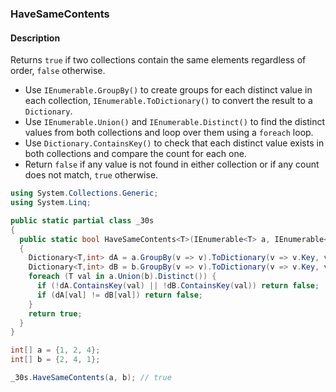### HaveSameContents

#### Description



Returns `true` if two collections contain the same elements regardless of order, `false` otherwise.

- Use `IEnumerable.GroupBy()` to create groups for each distinct value in each collection, `IEnumerable.ToDictionary()` to convert the result to a `Dictionary`.
- Use `IEnumerable.Union()` and `IEnumerable.Distinct()` to find the distinct values from both collections and loop over them using a `foreach` loop.
- Use `Dictionary.ContainsKey()` to check that each distinct value exists in both collections and compare the count for each one.
- Return `false` if any value is not found in either collection or if any count does not match, `true` otherwise.

```csharp
using System.Collections.Generic;
using System.Linq;

public static partial class _30s 
{
  public static bool HaveSameContents<T>(IEnumerable<T> a, IEnumerable<T> b)
  {
    Dictionary<T,int> dA = a.GroupBy(v => v).ToDictionary(v => v.Key, v => v.Count());
    Dictionary<T,int> dB = b.GroupBy(v => v).ToDictionary(v => v.Key, v => v.Count());
    foreach (T val in a.Union(b).Distinct()) {
      if (!dA.ContainsKey(val) || !dB.ContainsKey(val)) return false;
      if (dA[val] != dB[val]) return false;
    }
    return true;
  }
}
```

```csharp
int[] a = {1, 2, 4};
int[] b = {2, 4, 1};

_30s.HaveSameContents(a, b); // true
```
